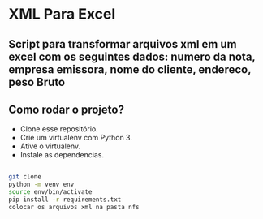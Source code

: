 # XML Para Excel

## Script para transformar arquivos xml em um excel com os seguintes dados: numero da nota, empresa emissora, nome do cliente, endereco, peso Bruto


## Como rodar o projeto?

* Clone esse repositório.
* Crie um virtualenv com Python 3.
* Ative o virtualenv.
* Instale as dependencias.

```bash

git clone 
python -m venv env
source env/bin/activate
pip install -r requirements.txt
colocar os arquivos xml na pasta nfs

